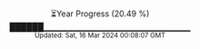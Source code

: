 <p align="center">
⏳Year Progress (20.49 %)<br>
██████▁▁▁▁▁▁▁▁▁▁▁▁▁▁▁▁▁▁▁▁▁▁▁▁ <br>
<sub>Updated: Sat, 16 Mar 2024 00:08:07 GMT</sub>
</p>

